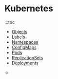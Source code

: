 # Kubernetes

:::toc
* [Objects](objects.md)
* [Labels](labels.md)
* [Namespaces](namespaces.md)
* [ConfigMaps](configmaps.md)
* [Pods](pods.md)
* [ReplicationSets](replicationsets.md)
* [Deployments](deployments.md)

:::
